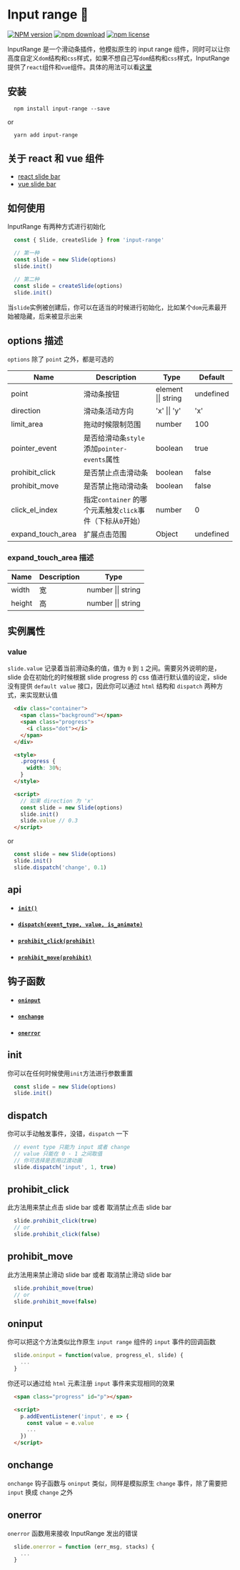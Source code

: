 # Input range 🎉
 [![NPM version][npm-image]][npm-url]
 [![npm download][download-image]][download-url]
 [![npm license][license-image]][download-url]

InputRange 是一个滑动条插件，他模拟原生的 input range 组件，同时可以让你高度自定义`dom`结构和`css`样式，如果不想自己写`dom`结构和`css`样式，InputRange提供了`react`组件和`vue`组件。具体的用法可以看[这里][example]

## 安装
```
  npm install input-range --save
```
or
```
  yarn add input-range
```

## 关于 react 和 vue 组件
+ [react slide bar][react_doc]
+ [vue slide bar][vue_doc]

## 如何使用
InputRange 有两种方式进行初始化
```js
  const { Slide, createSlide } from 'input-range'

  // 第一种
  const slide = new Slide(options)
  slide.init()

  // 第二种
  const slide = createSlide(options)
  slide.init()
```
当`slide`实例被创建后，你可以在适当的时候进行初始化，比如某个`dom`元素最开始被隐藏，后来被显示出来

## options 描述
`options` 除了 `point` 之外，都是可选的

|    Name    | Description | Type | Default |
|------------|-------------|------|---------|
| point | 滑动条按钮 | element \|\| string | undefined |
| direction  | 滑动条活动方向 | 'x' \|\| 'y' | 'x' |
| limit_area | 拖动时候限制范围 | number | 100 |
| pointer_event | 是否给滑动条`style`添加`pointer-events`属性 | boolean | true |
| prohibit_click | 是否禁止点击滑动条 | boolean | false |
| prohibit_move | 是否禁止拖动滑动条 | boolean | false |
| click_el_index | 指定`container` 的哪个元素触发`click`事件（下标从`0`开始） | number | 0 |
| expand_touch_area | 扩展点击范围 | Object | undefined |

### expand_touch_area 描述
|    Name    | Description | Type |
|------------|-------------|------|
| width | 宽 | number \|\| string |
| height | 高 | number \|\| string |


## 实例属性
### value
`slide.value` 记录着当前滑动条的值，值为 `0` 到 `1` 之间。需要另外说明的是，slide 会在初始化的时候根据 slide progress 的 css 值进行默认值的设定，slide 没有提供 `default value` 接口，因此你可以通过 `html` 结构和 `dispatch` 两种方式，来实现默认值
```html
  <div class="container">
    <span class="background"></span>
    <span class="progress">
      <i class="dot"></i>
    </span>
  </div>

  <style>
    .progress {
      width: 30%;
    }
  </style> 

  <script>
    // 如果 direction 为 'x' 
    const slide = new Slide(options)
    slide.init()
    slide.value // 0.3
  </script>  
```
or
```js
  const slide = new Slide(options)
  slide.init()
  slide.dispatch('change', 0.1)
```

## api
+ #### [`init()`][init]
+ #### [`dispatch(event_type, value, is_animate)`][dispatch]
+ #### [`prohibit_click(prohibit)`][prohibit_click]
+ #### [`prohibit_move(prohibit)`][prohibit_move]

## 钩子函数
+ #### [`oninput`][oninput]
+ #### [`onchange`][onchange]
+ #### [`onerror`][onerror]

## init
你可以在任何时候使用`init`方法进行参数重置

```js
  const slide = new Slide(options)
  slide.init()
```

## dispatch
你可以手动触发事件，没错，`dispatch` 一下

```js
  // event type 只能为 input 或者 change
  // value 只能在 0 - 1 之间取值
  // 你可选择是否用过渡动画
  slide.dispatch('input', 1, true)
```

## prohibit_click
此方法用来禁止点击 slide bar 或者 取消禁止点击 slide bar

```js
  slide.prohibit_click(true)
  // or
  slide.prohibit_click(false)
```

## prohibit_move
此方法用来禁止滑动 slide bar 或者 取消禁止滑动 slide bar

```js
  slide.prohibit_move(true)
  // or
  slide.prohibit_move(false)
```

## oninput
你可以把这个方法类似比作原生 `input range` 组件的 `input` 事件的回调函数

```js
  slide.oninput = function(value, progress_el, slide) {
    ...
  }
```
你还可以通过给 `html` 元素注册 `input` 事件来实现相同的效果

```html
  <span class="progress" id="p"></span>

  <script>
    p.addEventListener('input', e => {
      const value = e.value
      ...
    })
  </script>
``` 

## onchange
`onchange` 钩子函数与 `oninput` 类似，同样是模拟原生 `change` 事件，除了需要把 `input` 换成 `change` 之外

## onerror
`onerror` 函数用来接收 InputRange 发出的错误
```js
  slide.onerror = function (err_msg, stacks) {
    ...
  }
```

[example]:./example
[react_doc]:./react_zh.md
[vue_doc]:./vue_zh.md

[init]:#init-1
[dispatch]:#dispatch
[prohibit_click]:#prohibit_click
[prohibit_move]:#prohibit_move
[oninput]:#oninput-1
[onchange]:#onchange-1
[onerror]:#onerror-1

[npm-image]: https://img.shields.io/npm/v/input-range.svg?style=flat-square
[npm-url]: https://npmjs.org/package/input-range
[download-image]: https://img.shields.io/npm/dm/input-range.svg?style=flat-square
[download-url]: https://npmjs.org/package/input-range
[license-image]: https://img.shields.io/npm/l/input-range.svg